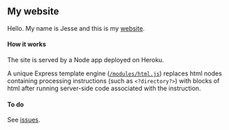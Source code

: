 ## My website

Hello. My name is Jesse and this is my [website](http://jespajo.com/).

#### How it works

The site is served by a Node app deployed on Heroku.

A unique Express template engine ([`/modules/html.js`](https://github.com/jespajo/site/blob/master/modules/html.js)) replaces html nodes containing processing instructions (such as `<?directory?>`) with blocks of html after running server-side code associated with the instruction.

#### To do

See [issues](https://github.com/jespajo/site/issues).
